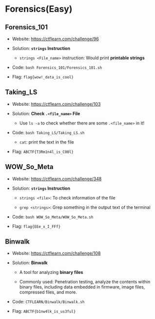 # Forensics(Easy)

## Forensics_101 

* Website: https://ctflearn.com/challenge/96

* Solution: **```strings``` Instruction**

    * ```strings <File_name>``` instruction: Would print **printable strings**

* Code: ```bash Forensics_101/Forensics_101.sh```

* Flag: ```flag{wow!_data_is_cool}```

## Taking_LS

* Website: https://ctflearn.com/challenge/103

* Solution: **Check ```.<file_name>``` File**

    * Use ```ls -a``` to check whether there are some ```.<file_name>``` in it!

* Code: ```bash Taking_LS/Taking_LS.sh```

    * ```cat```: print the text in the file

* Flag: ```ABCTF{T3Rm1n4l_is_C00l}```

## WOW_So_Meta

* Website: https://ctflearn.com/challenge/348

* Solution: **```strings``` Instruction**

    * ```strings <file>```: To check information of the file

    * ```grep <strings>```: Grep something in the output text of the terminal

* Code: ```bash WOW_So_Meta/WOW_So_Meta.sh```

* Flag: ```flag{EEe_x_I_FFf}```

## Binwalk

* Website: https://ctflearn.com/challenge/108

* Solution: **Binwalk**

    * A tool for analyzing **binary files**
    
    * Commonly used: Penetration testing, analyze the contents within binary files, including data embedded in firmware, image files, compressed files, and more.

* Code: ```CTFLEARN/Binwalk/Binwalk.sh```

* Flag: ```ABCTF{b1nw4lk_is_us3ful}```